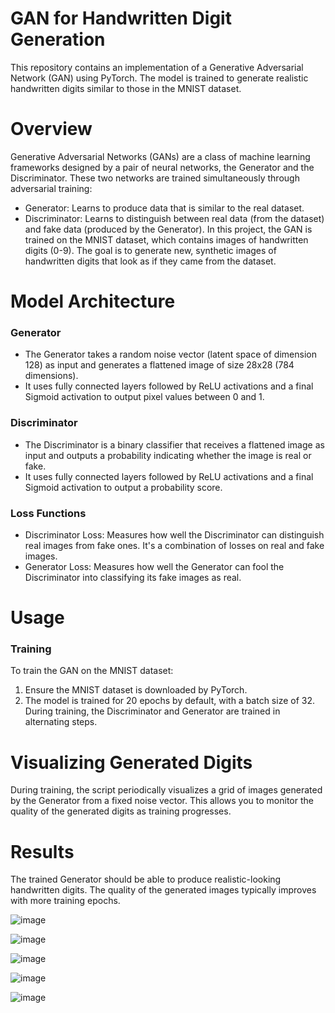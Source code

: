 # GAN for Handwritten Digit Generation

This repository contains an implementation of a Generative Adversarial Network (GAN) using PyTorch. The model is trained to generate realistic handwritten digits similar to those in the MNIST dataset.


# Overview
Generative Adversarial Networks (GANs) are a class of machine learning frameworks designed by a pair of neural networks, the Generator and the Discriminator. These two networks are trained simultaneously through adversarial training:

* Generator: Learns to produce data that is similar to the real dataset.
* Discriminator: Learns to distinguish between real data (from the dataset) and fake data (produced by the Generator).
In this project, the GAN is trained on the MNIST dataset, which contains images of handwritten digits (0-9). The goal is to generate new, synthetic images of handwritten digits that look as if they came from the dataset.

# Model Architecture
### Generator
* The Generator takes a random noise vector (latent space of dimension 128) as input and generates a flattened image of size 28x28 (784 dimensions).
* It uses fully connected layers followed by ReLU activations and a final Sigmoid activation to output pixel values between 0 and 1.
### Discriminator
* The Discriminator is a binary classifier that receives a flattened image as input and outputs a probability indicating whether the image is real or fake.
* It uses fully connected layers followed by ReLU activations and a final Sigmoid activation to output a probability score.
### Loss Functions
* Discriminator Loss: Measures how well the Discriminator can distinguish real images from fake ones. It's a combination of losses on real and fake images.
* Generator Loss: Measures how well the Generator can fool the Discriminator into classifying its fake images as real.

# Usage
### Training
To train the GAN on the MNIST dataset:

1. Ensure the MNIST dataset is downloaded by PyTorch.
2. The model is trained for 20 epochs by default, with a batch size of 32. During training, the Discriminator and Generator are trained in alternating steps.

# Visualizing Generated Digits
During training, the script periodically visualizes a grid of images generated by the Generator from a fixed noise vector. This allows you to monitor the quality of the generated digits as training progresses.

# Results
The trained Generator should be able to produce realistic-looking handwritten digits. The quality of the generated images typically improves with more training epochs.

![image](https://github.com/user-attachments/assets/f23e1aaf-fe93-4f0f-97c5-c7bf4b91bbed)

![image](https://github.com/user-attachments/assets/1df355e5-1654-4fad-b621-0c09e91206c7)

![image](https://github.com/user-attachments/assets/458368db-b8dd-49f8-a287-a0dca99a5e00)

![image](https://github.com/user-attachments/assets/0f700304-c3fe-46be-89c7-e1470de94132)

![image](https://github.com/user-attachments/assets/eef11396-e8cb-4cfc-b1e5-32819f3276a6)






